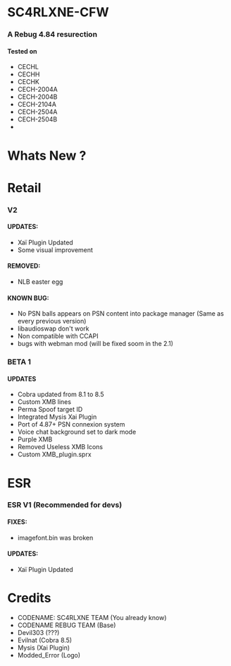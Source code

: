 # SC4RLXNE-CFW
### A Rebug 4.84 resurection
#### Tested on
* CECHL
* CECHH
* CECHK
* CECH-2004A
* CECH-2004B
* CECH-2104A
* CECH-2504A
* CECH-2504B
* 
# Whats New ?

# Retail

 ### V2
#### UPDATES:
  * Xaï Plugin Updated
  * Some visual improvement
  
 #### REMOVED:
 * NLB easter egg
 
#### KNOWN BUG:
  * No PSN balls appears on PSN content into package manager (Same as every previous version)
  * libaudioswap don't work
  * Non compatible with CCAPI
  * bugs with webman mod (will be fixed soom  in the 2.1)
   
   ### BETA 1
   #### UPDATES
   * Cobra updated from 8.1 to 8.5
   * Custom XMB lines
   * Perma Spoof target ID
   * Integrated Mysis Xai Plugin
   * Port of 4.87+ PSN connexion system
   * Voice chat background set to dark mode
   * Purple XMB
   * Removed Useless XMB Icons
   * Custom XMB_plugin.sprx

   # ESR
   
  ### ESR V1 (Recommended for devs)
  #### FIXES:
  * imagefont.bin was broken
  #### UPDATES:
  * Xaï Plugin Updated

 

# Credits
* CODENAME: SC4RLXNE TEAM (You already know)
* CODENAME REBUG TEAM (Base)
* Devil303 (???)
* Evilnat (Cobra 8.5)
* Mysis (Xai Plugin)
* Modded_Error (Logo)
